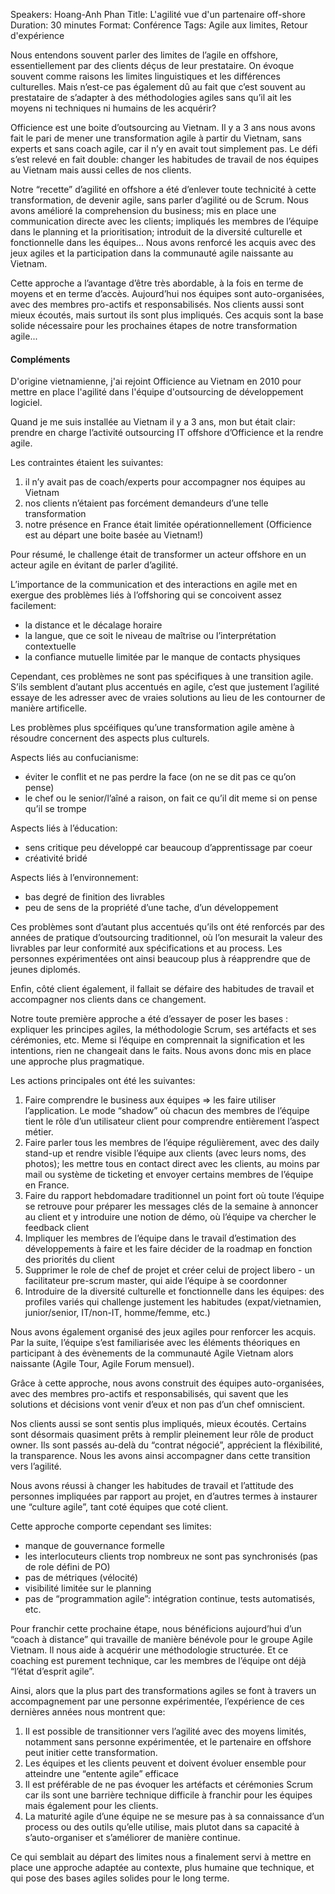 Speakers: Hoang-Anh Phan
Title: L'agilité vue d'un partenaire off-shore
Duration: 30 minutes
Format: Conférence
Tags: Agile aux limites, Retour d'expérience

Nous entendons souvent parler des limites de l’agile en offshore, essentiellement par des clients déçus de leur prestataire.
On évoque souvent comme raisons les limites linguistiques et les différences culturelles.
Mais n’est-ce pas également dû au fait que c’est souvent au prestataire de s’adapter à des méthodologies agiles sans qu’il ait les moyens ni techniques ni humains de les acquérir?

Officience est une boite d’outsourcing au Vietnam.
Il y a 3 ans nous avons fait le pari de mener une transformation agile à partir du Vietnam, sans experts et sans coach agile, car il n’y en avait tout simplement pas.
Le défi s’est relevé en fait double: changer les habitudes de travail de nos équipes au Vietnam mais aussi celles de nos clients.

Notre “recette” d’agilité en offshore a été d’enlever toute technicité à cette transformation, de devenir agile, sans parler d’agilité ou de Scrum.
Nous avons amélioré la comprehension du business; mis en place une communication directe avec les clients; impliqués les membres de l’équipe dans le planning et la prioritisation;  introduit de la diversité culturelle et fonctionnelle dans les équipes...
Nous avons renforcé les acquis avec des jeux agiles et la participation dans la communauté agile naissante au Vietnam.

Cette approche a l’avantage d’être très abordable, à la fois en terme de moyens et en terme d’accès.
Aujourd’hui nos équipes sont auto-organisées, avec des membres pro-actifs et responsabilisés.
Nos clients aussi sont mieux écoutés, mais surtout ils sont plus impliqués.
Ces acquis sont la base solide nécessaire pour les prochaines étapes de notre transformation agile...

#### Compléments

D'origine vietnamienne, j'ai rejoint Officience au Vietnam en 2010 pour mettre en place l'agilité dans l'équipe d'outsourcing de développement logiciel.

Quand je me suis installée au Vietnam  il y a 3 ans, mon but était clair: prendre en charge l’activité outsourcing IT offshore d’Officience et la rendre agile.

Les contraintes étaient les suivantes:
1. il n’y avait pas de coach/experts pour accompagner nos équipes au Vietnam
2. nos clients n’étaient pas forcément demandeurs d’une telle transformation
3. notre présence en France était limitée opérationnellement (Officience est au départ une boite basée au Vietnam!)

Pour résumé, le challenge était de transformer un acteur offshore en un acteur agile en évitant de parler d’agilité.

L’importance de la communication et des interactions en agile met en exergue des problèmes liés à l’offshoring qui se concoivent assez facilement:

- la distance et le décalage horaire
- la langue, que ce soit le niveau de maîtrise ou l’interprétation contextuelle
- la confiance mutuelle limitée par le manque de contacts physiques

Cependant, ces problèmes ne sont pas spécifiques à une transition agile.
S’ils semblent d’autant plus accentués en agile, c’est que justement l’agilité essaye de les adresser avec de vraies solutions au lieu de les contourner de manière artificelle.

Les problèmes plus spcéifiques qu’une transformation agile amène à résoudre concernent des aspects plus culturels.

Aspects liés au confucianisme:

- éviter le conflit et ne pas perdre la face (on ne se dit pas ce qu’on pense)
- le chef ou le senior/l’aîné a raison, on fait ce qu’il dit meme si on pense qu’il se trompe

Aspects liés à l’éducation:

- sens critique peu développé car beaucoup d’apprentissage par coeur
- créativité bridé

Aspects liés à l’environnement:

- bas degré de finition des livrables
- peu de sens de la propriété d’une tache, d’un développement

Ces problèmes sont d’autant plus accentués qu’ils ont été renforcés par des années de pratique d’outsourcing traditionnel, où l’on mesurait la valeur des livrables par leur conformité aux spécifications et au process.
Les personnes expérimentées ont ainsi beaucoup plus à réapprendre que de jeunes diplomés.

Enfin, côté client également, il fallait se défaire des habitudes de travail et accompagner nos clients dans ce changement.

Notre toute première approche a été d’essayer de poser les bases : expliquer les principes agiles, la méthodologie Scrum, ses artéfacts et ses cérémonies, etc.
Meme si l’équipe en comprennait la signification et les intentions, rien ne changeait dans le faits.
Nous avons donc mis en place une approche plus pragmatique.

Les actions principales ont été les suivantes:

1. Faire comprendre le business aux équipes => les faire utiliser l’application.
Le mode “shadow” où chacun des membres de l’équipe tient le rôle d’un utilisateur client pour comprendre entièrement l’aspect métier.
2. Faire parler tous les membres de l’équipe régulièrement, avec des daily stand-up et rendre visible l’équipe aux clients (avec leurs noms, des photos); les mettre tous en contact direct avec les clients, au moins par mail ou système de ticketing et envoyer certains membres de l’équipe en France.
3. Faire du rapport hebdomadare traditionnel un point fort où toute l’équipe se retrouve pour préparer les messages clés de la semaine à annoncer au client et y introduire une notion de démo, où l’équipe va chercher le feedback client
4. Impliquer les membres de l’équipe dans le travail d’estimation des développements à faire et les faire décider de la roadmap en fonction des priorités du client
5. Supprimer le role de chef de projet et créer celui de project libero - un facilitateur pre-scrum master, qui aide l’équipe à se coordonner
6. Introduire de la diversité culturelle et fonctionnelle dans les équipes: des profiles variés qui challenge justement les habitudes (expat/vietnamien, junior/senior, IT/non-IT, homme/femme, etc.)

Nous avons également organisé des jeux agiles pour renforcer les acquis.
Par la suite, l’équipe s’est familiarisée avec les éléments théoriques en participant à des évènements de la communauté Agile Vietnam alors naissante (Agile Tour, Agile Forum mensuel).

Grâce à cette approche, nous avons construit des équipes auto-organisées, avec des membres pro-actifs et responsabilisés, qui savent que les solutions et décisions vont venir d’eux et non pas d’un chef omniscient.

Nos clients aussi se sont sentis plus impliqués, mieux écoutés.
Certains sont désormais quasiment prêts à remplir pleinement leur rôle de product owner. Ils sont passés au-delà du “contrat négocié”, apprécient la fléxibilité, la transparence. Nous les avons ainsi accompagner dans cette transition vers l’agilité.

Nous avons réussi à changer les habitudes de travail et l’attitude des personnes impliquées par rapport au projet, en d’autres termes à instaurer une “culture agile”, tant coté équipes que coté client.

Cette approche comporte cependant ses limites:

- manque de gouvernance formelle
- les interlocuteurs clients trop nombreux ne sont pas synchronisés (pas de role défini de PO)
- pas de métriques (vélocité)
- visibilité limitée sur le planning
- pas de “programmation agile”: intégration continue, tests automatisés, etc.

Pour franchir cette prochaine étape, nous bénéficions aujourd’hui d’un “coach à distance” qui travaille de manière bénévole pour le groupe Agile Vietnam.
Il nous aide à acquérir une méthodologie structurée.
Et ce coaching est purement technique, car les membres de l’équipe ont déjà “l’état d’esprit agile”.

Ainsi, alors que la plus part des transformations agiles se font à travers un accompagnement par une personne expérimentée, l’expérience de ces dernières années nous montrent que:

1. Il est possible de transitionner vers l’agilité avec des moyens limités, notamment sans personne expérimentée, et le partenaire en offshore peut initier cette transformation.
2. Les équipes et les clients peuvent et doivent évoluer ensemble pour atteindre une “entente agile” efficace
3. Il est préférable de ne pas évoquer les artéfacts et cérémonies Scrum car ils sont une barrière technique difficile à franchir pour les équipes mais également pour les clients.
4. La maturité agile d’une équipe ne se mesure pas à sa connaissance d’un process ou des outils qu’elle utilise, mais plutot dans sa capacité à s’auto-organiser et s’améliorer de manière continue.

Ce qui semblait au départ des limites nous a finalement servi à mettre en place une approche adaptée au contexte, plus humaine que technique, et qui pose des bases agiles solides pour le long terme.
